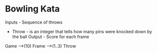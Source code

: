 Bowling Kata
============

Inputs - Sequence of throws
* Throw - is an integer that tells how many pins were knocked down by the ball
Output - Score for each frame

Game -->(10) Frame -->(1..3) Throw